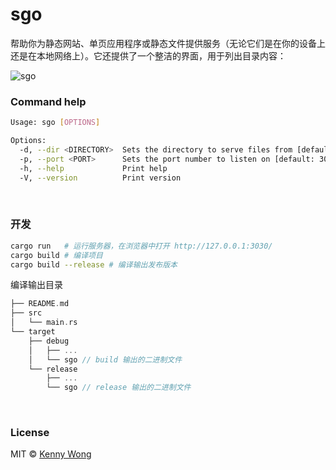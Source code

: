 sgo
===

帮助你为静态网站、单页应用程序或静态文件提供服务（无论它们是在你的设备上还是在本地网络上）。它还提供了一个整洁的界面，用于列出目录内容：

![sgo](https://github.com/user-attachments/assets/c1ce9c63-47f9-44e1-8f34-18e92fdf90db)

### Command help

```sh
Usage: sgo [OPTIONS]

Options:
  -d, --dir <DIRECTORY>  Sets the directory to serve files from [default: ./static]
  -p, --port <PORT>      Sets the port number to listen on [default: 3030]
  -h, --help             Print help
  -V, --version          Print version
```

<br />

### 开发

```sh
cargo run   # 运行服务器，在浏览器中打开 http://127.0.0.1:3030/
cargo build # 编译项目
cargo build --release # 编译输出发布版本
```

编译输出目录

```rs
├── README.md
├── src
│   └── main.rs
└── target
    ├── debug
    │   ├── ...
    │   └── sgo // build 输出的二进制文件
    └── release
        ├── ...
        └── sgo // release 输出的二进制文件
```

<br />

### License

MIT © [Kenny Wong](https://wangchujiang.com/)